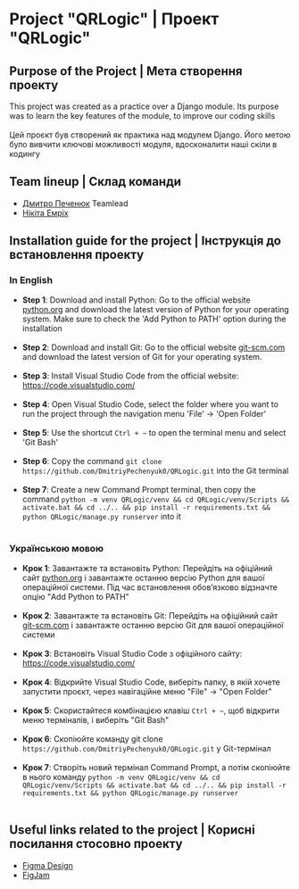 # Project "QRLogic" | Проект "QRLogic"

## __Purpose of the Project__ | __Мета створення проекту__

This project was created as a practice over a Django module. Its purpose was to learn the key features of the module, to improve our coding skills<br> <br> Цей проєкт був створений як практика над модулем Django. Його метою було вивчити ключові можливості модуля, вдосконалити наші скіли в кодингу

## __Team lineup__ | __Склад команди__

* [Дмитро Печенюк](https://github.com/DmitriyPechenyuk0) Teamlead
* [Нікіта Емріх](https://github.com/NikitaEmrih)

## __Installation guide for the project__ | __Інструкція до встановлення проекту__

### In English
* __Step 1__: Download and install Python: Go to the official website [python.org](https://www.python.org/) and download the latest version of Python for your operating system. Make sure to check the 'Add Python to PATH' option during the installation<br><br>
* __Step 2__: Download and install Git: Go to the official website [git-scm.com](https://git-scm.com/) and download the latest version of Git for your operating system.<br><br>
* __Step 3__: Install Visual Studio Code from the official website: https://code.visualstudio.com/<br><br>
* __Step 4__: Open Visual Studio Code, select the folder where you want to run the project through the navigation menu 'File' -> 'Open Folder'<br><br>
* __Step 5__: Use the shortcut ```Ctrl + ~``` to open the terminal menu and select 'Git Bash'<br><br>
* __Step 6__: Copy the command ```git clone https://github.com/DmitriyPechenyuk0/QRLogic.git``` into the Git terminal<br><br>
* __Step 7__: Create a new Command Prompt terminal, then copy the command ```python -m venv QRLogic/venv && cd QRLogic/venv/Scripts && activate.bat && cd ../.. && pip install -r requirements.txt && python QRLogic/manage.py runserver``` into it<br><br>

### Українською мовою
* __Крок 1__: Завантажте та встановіть Python: Перейдіть на офіційний сайт [python.org](https://www.python.org/) і завантажте останню версію Python для вашої операційної системи. Під час встановлення обов’язково відзначте опцію "Add Python to PATH"<br><br>
* __Крок 2__: Завантажте та встановіть Git: Перейдіть на офіційний сайт [git-scm.com](https://git-scm.com/) і завантажте останню версію Git для вашої операційної системи<br><br>
* __Крок 3__: Встановіть Visual Studio Code з офіційного сайту: https://code.visualstudio.com/<br><br>
* __Крок 4__: Відкрийте Visual Studio Code, виберіть папку, в якій хочете запустити проєкт, через навігаційне меню "File" -> "Open Folder"<br><br>
* __Крок 5__: Скористайтеся комбінацією клавіш ```Ctrl + ~```, щоб відкрити меню терміналів, і виберіть "Git Bash"<br><br>
* __Крок 6__: Скопіюйте команду git clone ```https://github.com/DmitriyPechenyuk0/QRLogic.git``` у Git-термінал<br><br>
* __Крок 7__: Створіть новий термінал Command Prompt, а потім скопіюйте в нього команду ```python -m venv QRLogic/venv && cd QRLogic/venv/Scripts && activate.bat && cd ../.. && pip install -r requirements.txt && python QRLogic/manage.py runserver```<br><br>


## __Useful links related to the project__ | __Корисні посилання стосовно проекту__

* [Figma Design](https://www.figma.com/design/zuJFbfVMv3Gj0Nj5enrInM/QRLogic-Design?node-id=5-3&p=f&t=m3kC5uEKsHLNVoZs-0)
* [FigJam](https://www.figma.com/board/6FgTky1OFCN0xwHK6livO5/QRLogic-FigJam?node-id=0-1&p=f&t=55d6m70bPoKnphCC-0)


